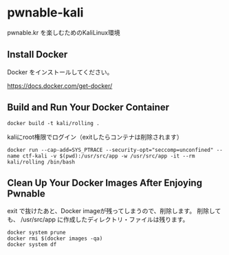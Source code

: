# pwnable-kali
pwnable.kr を楽しむためのKaliLinux環境

## Install Docker

Docker をインストールしてください。

https://docs.docker.com/get-docker/


## Build and Run Your Docker Container

```
docker build -t kali/rolling .
```

kaliにroot権限でログイン（exitしたらコンテナは削除されます）

```
docker run --cap-add=SYS_PTRACE --security-opt="seccomp=unconfined" --name ctf-kali -v $(pwd):/usr/src/app -w /usr/src/app -it --rm kali/rolling /bin/bash
```


## Clean Up Your Docker Images After Enjoying Pwnable

exit で抜けたあと、Docker imageが残ってしまうので、削除します。
削除しても、 /usr/src/app に作成したディレクトリ・ファイルは残ります。

```
docker system prune
docker rmi $(docker images -qa)
docker system df
```
